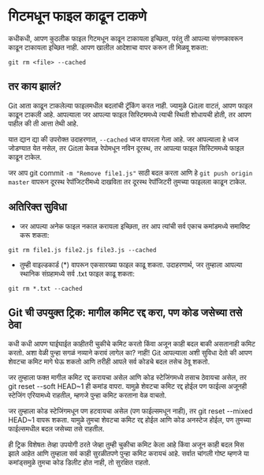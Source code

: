 # गिटमधून फाइल काढून टाकणे
कधीकधी, आपण कुठलीक फाइल गिटमधून काढून टाकायला इच्छिता, परंतु ती आपल्या संगणकावरून काढून टाकायला इच्छित नाही. आपण खालील आदेशाचा वापर करून ती मिळवू शकता:

``git rm <file> --cached``

## तर काय झालं?
Git आता काढून टाकलेल्या फाइलमधील बदलांची ट्रॅकिंग करत नाही. ज्यामुळे Gitला वाटतं, आपण फाइल काढून टाकली आहे. आपल्याला जर आपल्या फाइल सिस्टिममध्ये त्याची स्थिती शोधायची होती, तर आपण पाहील की ती आत्ता तेथी आहे.

यात द्यान द्या की उपरोक्त उदाहरणात, ``--cached`` ध्वज वापरला गेला आहे. जर आपल्याला हे ध्वज जोडण्यात येत नसेल, तर Gitला केवळ रेपोमधून नविन दूरस्थ, तर आपल्या फाइल सिस्टिममध्ये फाइल काढून टाकेल.

जर आप git commit ``-m "Remove file1.js"`` साठी बदल करता आणि हे ``git push origin master`` वापरून दूरस्थ रेपॉजिटरीमध्ये दाखविता तर दूरस्थ रेपॉजिटरी तुमच्या फाइलला काढून टाकेल.

## अतिरिक्त सुविधा
- जर आपल्या अनेक फाइल नकाल करायला इच्छिता, तर आप त्यांची सर्व एकाच कमांडमध्ये समाविष्ट करू शकता:

``git rm file1.js file2.js file3.js --cached``

- तुम्ही वाइल्डकार्ड (*) वापरून एकसारख्या फाइल काढू शकता. उदाहरणार्थ, जर तुम्हाला आपल्या स्थानिक संग्रहामध्ये सर्व .txt फाइल काढू शकता:

``git rm *.txt --cached``


## Git ची उपयुक्त ट्रिक: मागील कमिट रद्द करा, पण कोड जसेच्या तसे ठेवा
कधी कधी आपण घाईघाईत काहीतरी चुकीचे कमिट करतो किंवा अजून काही बदल बाकी असतानाही कमिट करतो. अशा वेळी पुन्हा सगळं नव्याने करावं लागेल का? नाही! Git आपल्याला अशी सुविधा देतो की आपण शेवटचा कमिट मागे घेऊ शकतो आणि तरीही आपले सर्व कोडचे बदल तसेच ठेवू शकतो.

जर तुम्हाला फक्त मागील कमिट रद्द करायचा असेल आणि कोड स्टेजिंगमध्ये तसाच ठेवायचा असेल, तर git reset --soft HEAD~1 ही कमांड वापरा. यामुळे शेवटचा कमिट रद्द होईल पण फाईल्स अजूनही स्टेजिंग एरियामध्ये राहतील, म्हणजे पुन्हा कमिट करताना वेळ वाचतो.

जर तुम्हाला कोड स्टेजिंगमधून पण हटवायचा असेल (पण फाईल्समधून नाही), तर git reset --mixed HEAD~1 वापरू शकता. यामुळे तुमचा शेवटचा कमिट रद्द होईल आणि कोड अनस्टेज होईल, पण तुमच्या फाईल्समधील बदल जसेच्या तसे राहतील.

ही ट्रिक विशेषतः तेव्हा उपयोगी ठरते जेव्हा तुम्ही चुकीचा कमिट केला आहे किंवा अजून काही बदल मिस झाले आहेत आणि तुम्हाला सर्व काही सुरळीतपणे पुन्हा कमिट करायचं आहे. सर्वात चांगली गोष्ट म्हणजे या कमांड्समुळे तुमचा कोड डिलीट होत नाही, तो सुरक्षित राहतो.